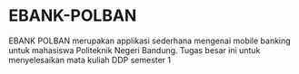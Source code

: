# EBANK-POLBAN
EBANK POLBAN merupakan applikasi sederhana mengenai mobile banking untuk mahasiswa Politeknik Negeri Bandung. Tugas besar ini untuk menyelesaikan mata kuliah DDP semester 1 
